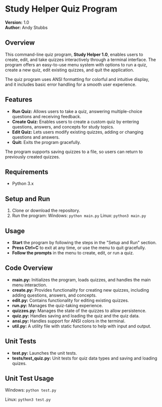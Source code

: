 # Study Helper Quiz Program

**Version:** 1.0  
**Author:** Andy Stubbs

## Overview

This command-line quiz program, **Study Helper 1.0**, enables users to create, edit, and take quizzes interactively through a terminal interface. The program offers an easy-to-use menu system with options to run a quiz, create a new quiz, edit existing quizzes, and quit the application.

The quiz program uses ANSI formatting for colorful and intuitive display, and it includes basic error handling for a smooth user experience.

## Features

- **Run Quiz:** Allows users to take a quiz, answering multiple-choice questions and receiving feedback.
- **Create Quiz:** Enables users to create a custom quiz by entering questions, answers, and concepts for study topics.
- **Edit Quiz:** Lets users modify existing quizzes, adding or changing questions and answers.
- **Quit:** Exits the program gracefully.

The program supports saving quizzes to a file, so users can return to previously created quizzes.

## Requirements

- Python 3.x

## Setup and Run

1. Clone or download the repository.
2. Run the program:
Windows:
```python main.py```
Linux:
```python3 main.py```

## Usage

- **Start** the program by following the steps in the "Setup and Run" section.
- **Press Ctrl+C** to exit at any time, or use the menu to quit gracefully.
- **Follow the prompts** in the menu to create, edit, or run a quiz.

## Code Overview

- **main.py:** Initializes the program, loads quizzes, and handles the main menu interaction.
- **create.py:** Provides functionality for creating new quizzes, including adding questions, answers, and concepts.
- **edit.py:** Contains functionality for editing existing quizzes.
- **run.py:** Manages the quiz-taking experience.
- **quizzes.py:** Manages the state of the quizzes to allow persistence.
- **quiz.py:** Handles saving and loading the quiz and the quiz data.
- **ansi.py:** Handles support for ANSI colors in the terminal.
- **util.py:** A utility file with static functions to help with input and output.

## Unit Tests

- **test.py:** Launches the unit tests.
- **tests/test_quiz.py:** Unit tests for quiz data types and saving and loading quizes.

## Unit Test Usage

Windows:
```python test.py```

Linux:
```python3 test.py```